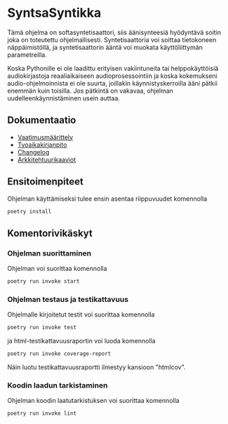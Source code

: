 # SyntsaSyntikka

Tämä ohjelma on softasyntetisaattori, siis äänisynteesiä hyödyntävä soitin joka on toteutettu ohjelmallisesti. Syntetisaattoria voi soittaa tietokoneen näppäimistöllä, ja syntetisaattorin ääntä voi muokata käyttöliittymän parametreilla. 

Koska Pythonille ei ole laadittu erityisen vakiintuneita tai helppokäyttöisiä audiokirjastoja reaaliaikaiseen audioprosessointiin ja koska kokemukseni audio-ohjelmoinnista ei ole suurta, joillakin käynnistyskerroilla ääni pätkii enemmän kuin toisilla. Jos pätkintä on vakavaa, ohjelman uudelleenkäynnistäminen usein auttaa.

## Dokumentaatio
- [Vaatimusmäärittely](./dokumentaatio/vaatimusmaarittely.md)
- [Tyoaikakirjanpito](./dokumentaatio/tyoaikakirjanpito.md)
- [Changelog](./dokumentaatio/changelog.md)
- [Arkkitehtuurikaaviot](./dokumentaatio/arkkitehtuuri.md)

## Ensitoimenpiteet

Ohjelman käyttämiseksi tulee ensin asentaa riippuvuudet komennolla
```bash
poetry install
```

## Komentorivikäskyt

### Ohjelman suorittaminen
Ohjelman voi suorittaa komennolla
```bash
poetry run invoke start
```
### Ohjelman testaus ja testikattavuus
Ohjelmalle kirjoitetut testit voi suorittaa komennolla 
```bash 
poetry run invoke test
```
ja html-testikattavuusraportin voi luoda komennolla 
```bash
poetry run invoke coverage-report
```

Näin luotu testikattavuusraportti ilmestyy kansioon "htmlcov".

### Koodin laadun tarkistaminen
Ohjelman koodin laatutarkistuksen voi suorittaa komennolla
```bash
poetry run invoke lint
```
